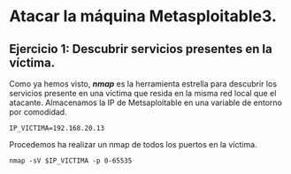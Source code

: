# Atacar la máquina Metasploitable3.

## Ejercicio 1: Descubrir servicios presentes en la víctima.


Como ya hemos visto, ***nmap*** es la herramienta estrella para descubrir los servicios presente en una víctima que resida en la misma red local que el atacante. Almacenamos la IP de Metsaploitable en una variable de entorno por comodidad.
```
IP_VICTIMA=192.168.20.13
```

Procedemos ha realizar un nmap de todos los puertos en la víctima.
```
nmap -sV $IP_VICTIMA -p 0-65535
```

